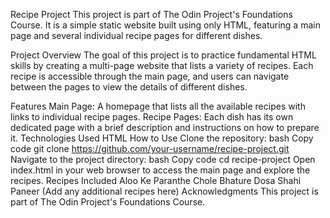 Recipe Project
This project is part of The Odin Project's Foundations Course. It is a simple static website built using only HTML, featuring a main page and several individual recipe pages for different dishes.

Project Overview
The goal of this project is to practice fundamental HTML skills by creating a multi-page website that lists a variety of recipes. Each recipe is accessible through the main page, and users can navigate between the pages to view the details of different dishes.

Features
Main Page: A homepage that lists all the available recipes with links to individual recipe pages.
Recipe Pages: Each dish has its own dedicated page with a brief description and instructions on how to prepare it.
Technologies Used
HTML
How to Use
Clone the repository:
bash
Copy code
git clone https://github.com/your-username/recipe-project.git
Navigate to the project directory:
bash
Copy code
cd recipe-project
Open index.html in your web browser to access the main page and explore the recipes.
Recipes Included
Aloo Ke Paranthe
Chole Bhature
Dosa
Shahi Paneer
(Add any additional recipes here)
Acknowledgments
This project is part of The Odin Project's Foundations Course.
